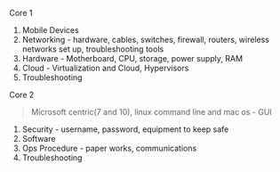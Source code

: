Core 1
1. Mobile Devices
2. Networking - hardware, cables, switches, firewall, routers, wireless networks set up, troubleshooting tools
3. Hardware - Motherboard, CPU, storage, power supply, RAM
4. Cloud - Virtualization and Cloud, Hypervisors
5. Troubleshooting

Core 2 
> Microsoft centric(7 and 10), linux command line and mac os - GUI
1. Security - username, password, equipment to keep safe
2. Software
3. Ops Procedure - paper works, communications
4. Troubleshooting  
